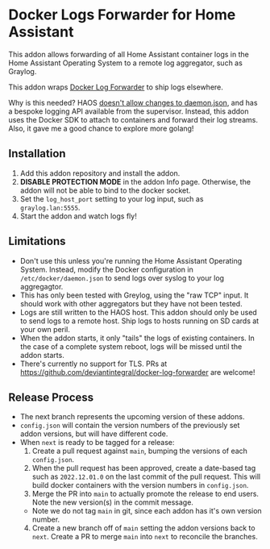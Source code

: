 # Docker Logs Forwarder for Home Assistant

This addon allows forwarding of all Home Assistant container logs in the Home Assistant Operating System to a remote log aggregator, such as Graylog.

This addon wraps [Docker Log Forwarder](https://github.com/deviantintegral/docker-log-forwarder) to ship logs elsewhere.

Why is this needed? HAOS [doesn't allow changes to daemon.json](https://github.com/home-assistant/operating-system/issues/2135), and has a bespoke logging API available from the supervisor. Instead, this addon uses the Docker SDK to attach to containers and forward their log streams. Also, it gave me a good chance to explore more golang!

## Installation

1. Add this addon repository and install the addon.
2. **DISABLE PROTECTION MODE** in the addon Info page. Otherwise, the addon will not be able to bind to the docker socket.
3. Set the `log_host_port` setting to your log input, such as `graylog.lan:5555`.
4. Start the addon and watch logs fly!

## Limitations

* Don't use this unless you're running the Home Assistant Operating System. Instead, modify the Docker configuration in `/etc/docker/daemon.json` to send logs over syslog to your log aggregagtor.
* This has only been tested with Greylog, using the "raw TCP" input. It should work with other aggregators but they have not been tested.
* Logs are still written to the HAOS host. This addon should only be used to send logs to a remote host. Ship logs to hosts running on SD cards at your own peril.
* When the addon starts, it only "tails" the logs of existing containers. In the case of a complete system reboot, logs will be missed until the addon starts.
* There's currently no support for TLS. PRs at https://github.com/deviantintegral/docker-log-forwarder are welcome!

## Release Process

* The next branch represents the upcoming version of these addons.
* `config.json` will contain the version numbers of the previously set addon versions, but will have different code.
* When `next` is ready to be tagged for a release:
  1. Create a pull request against `main`, bumping the versions of each `config.json`.
  2. When the pull request has been approved, create a date-based tag such as `2022.12.01.0` on the last commit of the pull request. This will build docker containers with the version numbers in `config.json`.
  3. Merge the PR into `main` to actually promote the release to end users. Note the new version(s) in the commit message.
    - Note we do not tag `main` in git, since each addon has it's own version number.
  4. Create a new branch off of `main` setting the addon versions back to `next`. Create a PR to merge `main` into `next` to reconcile the branches.
